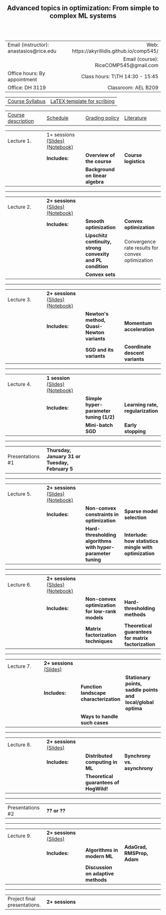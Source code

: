 <h2 align="center"><b> Advanced topics in optimization: From simple to complex ML systems</b> </h2>

<br>
<br>

<table style="width:100%">  
  <tr>
    <td>Email (instructor): anastasios@rice.edu</td>
    <td align="right">Web: https://akyrillidis.github.io/comp545/</td> 
  </tr>
  <tr>
    <td> </td>
    <td align="right">Email (course): RiceCOMP545@gmail.com</td> 
  </tr>
  <tr>
    <td>Office hours: By appointment </td>
    <td align="right">Class hours: T\TH 14:30 - 15:45</td> 
  </tr>
  <tr>
    <td>Office: DH 3119</td>
    <td align="right">Classroom: AEL B209 </td> 
  </tr>
</table>

<table style="width:100%">  
  <tr> 
    <td align="center"><a href="comp545/Syllabus.pdf">Course Syllabus</a></td>
    <td align="center"><a href="comp545/scribe_template.zip">LaTEX template for scribing</a></td>
  </tr>
</table>

<table style="width:100%">  
  <col width="25%">
  <col width="25%">
  <col width="25%">
  <col width="25%">
  <tr> 
    <td align="left"><a href="http://akyrillidis.github.io/comp545/">Course description</a></td>
    <td align="left"><a href="http://akyrillidis.github.io/comp545/schedule.html">Schedule</a></td> 
    <td align="left"><a href="http://akyrillidis.github.io/comp545/grading.html">Grading policy</a></td> 
    <td align="left"><a href="http://akyrillidis.github.io/comp545/literature.html">Literature</a></td> 
  </tr>
</table>

<table style="width:100%"> 
  <col width="25%">
  <col width="25%">
  <col width="25%">
  <col width="25%">
  <tr>
    <td>Lecture 1.</td>
    <td align="left"> 1+ sessions <a href="comp545/Lectures/Lecture 1.pdf">(Slides)</a> <a href="">(Notebook)</a> </td> 
    <td></td>
    <td></td>
  </tr>
  <tr>
    <td></td>
    <td align="left"><b>Includes:</b> </td> 
    <td align="left"><b>Overview of the course</b> </td>
    <td align="left"><b>Course logistics</b> </td>
  </tr>
  <tr>
    <td></td>
    <td align="left"></td> 
    <td align="left"><b>Background on linear algebra</b> </td>
    <td align="left"></td>
  </tr>
</table>

<hr/>

<table style="width:100%">  
  <col width="25%">
  <col width="25%">
  <col width="25%">
  <col width="25%">
  <tr>
    <td>Lecture 2.</td>
    <td align="left"><b>2+ sessions</b> <a href="">(Slides)</a> <a href="">(Notebook)</a> </td> 
    <td></td>
    <td></td>
  </tr>
  <tr>
    <td></td>
    <td align="left"><b>Includes:</b> </td> 
    <td align="left"><b>Smooth optimization</b> </td>
    <td align="left"><b>Convex optimization</b> </td>
  </tr>
  <tr>
    <td></td>
    <td align="left"></td> 
    <td align="left"><b>Lipschitz continuity, strong convexity and PL condition</b> </td>
    <td align="left">Convergence rate results for convex optimization</td>
  </tr>
  <tr>
    <td></td>
    <td align="left"></td> 
    <td align="left"><b>Convex sets</b> </td>
    <td align="left"></td>
  </tr>
</table>

<hr/>

<table style="width:100%">  
  <col width="25%">
  <col width="25%">
  <col width="25%">
  <col width="25%">
  <tr>
    <td>Lecture 3.</td>
    <td align="left"><b>2+ sessions</b> <a href="">(Slides)</a> <a href="">(Notebook)</a> </td> 
    <td></td>
    <td></td>
  </tr>
  <tr>
    <td></td>
    <td align="left"><b>Includes:</b> </td> 
    <td align="left"><b>Newton's method, Quasi-Newton variants</b> </td>
    <td align="left"><b>Momentum acceleration</b> </td>
  </tr>
  <tr>
    <td></td>
    <td align="left"></td> 
    <td align="left"><b>SGD and its variants</b> </td>
    <td align="left"><b>Coordinate descent variants</b></td>
  </tr>
</table>

<hr/>

<table style="width:100%">  
  <col width="25%">
  <col width="25%">
  <col width="25%">
  <col width="25%">
  <tr>
    <td>Lecture 4.</td>
    <td align="left"><b>1 session</b> <a href="">(Slides)</a> <a href="">(Notebook)</a> </td> 
    <td></td>
    <td></td>
  </tr>
  <tr>
    <td></td>
    <td align="left"><b>Includes:</b> </td> 
    <td align="left"><b>Simple hyper-parameter tuning (1/2)</b> </td>
    <td align="left"><b>Learning rate, regularization</b> </td>
  </tr>
  <tr>
    <td></td>
    <td align="left"></td> 
    <td align="left"><b>Mini-batch SGD</b> </td>
    <td align="left"><b>Early stopping</b></td>
  </tr>
</table>

<hr/>

<table style="width:100%">  
  <col width="25%">
  <col width="25%">
  <col width="25%">
  <col width="25%">
  <tr>
    <td>Presentations #1</td>
    <td align="left"><b>Thursday, January 31 or Tuesday, February 5</b></td> 
    <td></td>
    <td></td>
  </tr>
</table>

<hr/>

<table style="width:100%">  
  <col width="25%">
  <col width="25%">
  <col width="25%">
  <col width="25%">
  <tr>
    <td>Lecture 5.</td>
    <td align="left"><b>2+ sessions</b> <a href="">(Slides)</a> <a href="">(Notebook)</a> </td> 
    <td></td>
    <td></td>
  </tr>
  <tr>
    <td></td>
    <td align="left"><b>Includes:</b> </td> 
    <td align="left"><b>Non-convex constraints in optimization</b> </td>
    <td align="left"><b>Sparse model selection</b> </td>
  </tr>
  <tr>
    <td></td>
    <td align="left"></td> 
    <td align="left"><b>Hard-thresholding algorithms with hyper-parameter tuning</b> </td>
    <td align="left"><b>Interlude: how statistics mingle with optimization</b></td>
  </tr>
</table>

<hr/>

<table style="width:100%">  
  <col width="25%">
  <col width="25%">
  <col width="25%">
  <col width="25%">
  <tr>
    <td>Lecture 6.</td>
    <td align="left"><b>2+ sessions</b> <a href="">(Slides)</a> <a href="">(Notebook)</a> </td> 
    <td></td>
    <td></td>
  </tr>
  <tr>
    <td></td>
    <td align="left"><b>Includes:</b> </td> 
    <td align="left"><b>Non-convex optimization for low-rank models</b> </td>
    <td align="left"><b>Hard-thresholding methods</b> </td>
  </tr>
  <tr>
    <td></td>
    <td align="left"></td> 
    <td align="left"><b>Matrix factorization techniques</b> </td>
    <td align="left"><b>Theoretical guarantees for matrix factorization</b></td>
  </tr>
</table>

<hr/>

<table style="width:100%">  
  <col width="25%">
  <col width="25%">
  <col width="25%">
  <col width="25%">
  <tr>
    <td>Lecture 7.</td>
    <td align="left"><b>2+ sessions</b> <a href="">(Slides)</a> </td> 
    <td></td>
    <td></td>
  </tr>
  <tr>
    <td></td>
    <td align="left"><b>Includes:</b> </td> 
    <td align="left"><b>Function landscape characterization</b> </td>
    <td align="left"><b>Stationary points, saddle points and local/global optima</b> </td>
  </tr>
  <tr>
    <td></td>
    <td align="left"></td> 
    <td align="left"><b>Ways to handle such cases</b> </td>
    <td align="left"></td>
  </tr>
</table>

<hr/>

<table style="width:100%">  
  <col width="25%">
  <col width="25%">
  <col width="25%">
  <col width="25%">
  <tr>
    <td>Lecture 8.</td>
    <td align="left"><b>2+ sessions</b> <a href="">(Slides)</a> </td> 
    <td></td>
    <td></td>
  </tr>
  <tr>
    <td></td>
    <td align="left"><b>Includes:</b> </td> 
    <td align="left"><b>Distributed computing in ML</b> </td>
    <td align="left"><b>Synchrony vs. asynchrony</b> </td>
  </tr>
  <tr>
    <td></td>
    <td align="left"></td> 
    <td align="left"><b>Theoretical guarantees of HogWild!</b> </td>
    <td align="left"></td>
  </tr>
</table>

<hr/>

<table style="width:100%">  
  <col width="25%">
  <col width="25%">
  <col width="25%">
  <col width="25%">
  <tr>
    <td>Presentations #2</td>
    <td align="left"><b>?? or ??</b></td> 
    <td></td>
    <td></td>
  </tr>
</table>

<hr/>

<table style="width:100%">  
  <col width="25%">
  <col width="25%">
  <col width="25%">
  <col width="25%">
  <tr>
    <td>Lecture 9.</td>
    <td align="left"><b>2+ sessions</b> <a href="">(Slides)</a> </td> 
    <td></td>
    <td></td>
  </tr>
  <tr>
    <td></td>
    <td align="left"><b>Includes:</b> </td> 
    <td align="left"><b>Algorithms in modern ML</b> </td>
    <td align="left"><b>AdaGrad, RMSProp, Adam</b> </td>
  </tr>
  <tr>
    <td></td>
    <td align="left"></td> 
    <td align="left"><b>Discussion on adaptive methods</b> </td>
    <td align="left"></td>
  </tr>
</table>

<hr/>

<table style="width:100%">  
  <col width="25%">
  <col width="25%">
  <col width="25%">
  <col width="25%">
  <tr>
    <td>Project final presentations.</td>
    <td align="left"><b>2+ sessions</b></td> 
    <td></td>
    <td></td>
  </tr>
</table>

<br>
<br>
<br>
<br>
<br>
<br>
